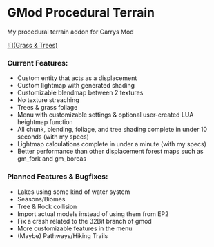 # GMod Procedural Terrain
My procedural terrain addon for Garrys Mod

[![](Grass & Trees)](https://cdn.discordapp.com/attachments/967101302452654150/979190030260133928/unknown.png "")

### Current Features: 
- Custom entity that acts as a displacement
- Custom lightmap with generated shading
- Customizable blendmap between 2 textures
- No texture streaching
- Trees & grass foliage
- Menu with customizable settings & optional user-created LUA heightmap function
- All chunk, blending, foliage, and tree shading complete in under 10 seconds (with my specs)
- Lightmap calculations complete in under a minute (with my specs)
- Better performance than other displacement forest maps such as gm_fork and gm_boreas

### Planned Features & Bugfixes:
- Lakes using some kind of water system
- Seasons/Biomes
- Tree & Rock collision
- Import actual models instead of using them from EP2
- Fix a crash related to the 32Bit branch of gmod
- More customizable features in the menu
- (Maybe) Pathways/Hiking Trails
